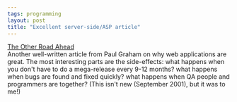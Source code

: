 ```yaml
---
tags: programming
layout: post
title: "Excellent server-side/ASP article"
---
```




<a href="http://www.paulgraham.com/road.html">The Other Road Ahead</a><br>
Another well-written article from Paul Graham on why web applications are great. The most interesting parts are the side-effects: what happens when you don't have to do a mega-release every 9-12 months? what happens when bugs are found and fixed quickly? what happens when QA people and programmers are together? (This isn't new (September 2001), but it was to me!)


